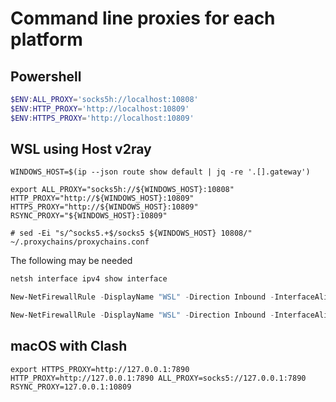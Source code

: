 # Command line proxies for each platform

## Powershell

```powershell
$ENV:ALL_PROXY='socks5h://localhost:10808'
$ENV:HTTP_PROXY='http://localhost:10809'
$ENV:HTTPS_PROXY='http://localhost:10809'

```

## WSL using Host v2ray

```shell
WINDOWS_HOST=$(ip --json route show default | jq -re '.[].gateway')

export ALL_PROXY="socks5h://${WINDOWS_HOST}:10808" HTTP_PROXY="http://${WINDOWS_HOST}:10809" HTTPS_PROXY="http://${WINDOWS_HOST}:10809" RSYNC_PROXY="${WINDOWS_HOST}:10809"

# sed -Ei "s/^socks5.+$/socks5 ${WINDOWS_HOST} 10808/" ~/.proxychains/proxychains.conf

```

The following may be needed

```powershell
netsh interface ipv4 show interface

New-NetFirewallRule -DisplayName "WSL" -Direction Inbound -InterfaceAlias "vEthernet (WSL)" -Action Allow

New-NetFirewallRule -DisplayName "WSL" -Direction Inbound -InterfaceAlias "vEthernet (WSL (Hyper-V firewall))" -Action Allow

```

## macOS with Clash

```shell
export HTTPS_PROXY=http://127.0.0.1:7890 HTTP_PROXY=http://127.0.0.1:7890 ALL_PROXY=socks5://127.0.0.1:7890 RSYNC_PROXY=127.0.0.1:10809

```
